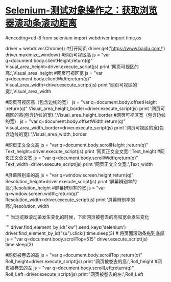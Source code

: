 # [Selenium-测试对象操作之：获取浏览器滚动条滚动距离](https://www.cnblogs.com/yan-xiang/p/6619062.html)

\#encoding=utf-8
from selenium import webdriver
import time,os

driver = webdriver.Chrome()
\#打开网页
driver.get('https://www.baidu.com/')
driver.maximize_window()
\#网页可视区高
js = "var q=document.body.clientHeight;return(q)"
Visual_area_height=driver.execute_script(js)
print '网页可视区的高:',Visual_area_height
\#网页可视区宽
js = "var q=document.body.clientWidth;return(q)"
Visual_area_width=driver.execute_script(js)
print '网页可视区的宽:',Visual_area_width

\#网页可视区高（包含边线的宽）
js = "var q=document.body.offsetHeight ;return(q)"
Visual_area_height_border=driver.execute_script(js)
print '网页可视区的高(包含边线的宽):',Visual_area_height_border
\#网页可视区宽（包含边线的宽）
js = "var q=document.body.offsetWidth;return(q)"
Visual_area_width_border=driver.execute_script(js)
print '网页可视区的宽(包含边线的宽):',Visual_area_width_border

\#网页正文全文高
js = "var q=document.body.scrollHeight ;return(q)"
Text_height=driver.execute_script(js)
print '网页正文全文宽:',Text_height
\#网页正文全文宽
js = "var q=document.body.scrollWidth;return(q)"
Text_width=driver.execute_script(js)
print '网页正文全文宽:',Text_width

\#屏幕辨别率的高
js = "var q=window.screen.height;return(q)"
Resolution_height=driver.execute_script(js)
print '屏幕辨别率的高:',Resolution_height
\#屏幕辨别率的宽
js = "var q=window.screen.width;;return(q)"
Resolution_width=driver.execute_script(js)
print '屏幕辨别率的高:',Resolution_width

'''
当浏览器滚动条发生变化的时候，下面网页被卷去的高和宽会发生变化

'''
driver.find_element_by_id("kw").send_keys('selenium')
driver.find_element_by_id("su").click()
time.sleep(3)
\# 将页面滚动条拖到底部
js = "var q=document.body.scrollTop=515"
driver.execute_script(js)
time.sleep(3)

\#网页被卷去的高
js = "var q=document.body.scrollTop ;return(q)"
Roll_height=driver.execute_script(js)
print '网页被卷去的高:',Roll_height
\#网页被卷去的左
js = "var q=document.body.scrollLeft;return(q)"
Roll_Left=driver.execute_script(js)
print '网页被卷去的左:',Roll_Left